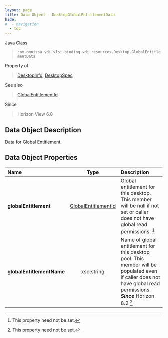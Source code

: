 ```yaml
---
layout: page
title: Data Object - DesktopGlobalEntitlementData
hide:
#  - navigation
  - toc
---
```






Java Class
> `com.omnissa.vdi.vlsi.binding.vdi.resources.Desktop.GlobalEntitlementData`

Property of
> [DesktopInfo](vdi.resources.Desktop.DesktopInfo.md#field_detail), [DesktopSpec](vdi.resources.Desktop.DesktopSpec.md#field_detail)

See also
> [GlobalEntitlementId](vdi.entity.GlobalEntitlementId.md)

Since
> Horizon View 6.0


## Data Object Description

Data for Global Entitlement.

## Data Object Properties

 Name | Type | Description
:---|:---:|:---
**globalEntitlement**| [GlobalEntitlementId](vdi.entity.GlobalEntitlementId.md)|  Global entitlement for this desktop. This member will be null if not set or caller does not have global read permissions. [^1]
**globalEntitlementName**|  xsd:string|  Name of global entitlement for this desktop pool. This member will be populated even if caller does not have global read permissions.  **_Since_** Horizon 8.2 [^1]


 


[^1]: This property need not be set.